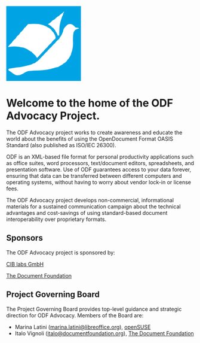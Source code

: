 <img src="img/odf-logo.png" width="200">

# Welcome to the home of the ODF Advocacy Project.

The ODF Advocacy project works to create awareness and educate the world about the benefits of using the OpenDocument Format OASIS Standard (also published as ISO/IEC 26300).

ODF is an XML-based file format for personal productivity applications such as office suites, word processors, text/document editors, spreadsheets, and presentation software. Use of ODF guarantees access to your data forever, ensuring that data can be transferred between different computers and operating systems, without having to worry about vendor lock-in or license fees.

The ODF Advocacy project develops non-commercial, informational materials for a sustained communication campaign about the technical advantages and cost-savings of using standard-based document interoperability over proprietary formats.

## Sponsors

The ODF Advocacy project is sponsored by:

[CIB labs GmbH](https://www.cib.de/)

[The Document Foundation](https://www.documentfoundation.org/)

## Project Governing Board

The Project Governing Board provides top-level guidance and strategic direction for ODF Advocacy. Members of the Board are: 

*  Marina Latini (marina.latini@libreoffice.org), [openSUSE](https://www.opensuse.org/)
*  Italo Vignoli (italo@documentfoundation.org), [The Document Foundation](https://www.documentfoundation.org/)

 
